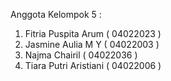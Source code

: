 Anggota Kelompok 5 :

1. Fitria Puspita Arum ( 04022023 )
2. Jasmine Aulia M Y ( 04022003 )
3. Najma Chairil ( 04022036 )
4. Tiara Putri Aristiani ( 04022006 )
